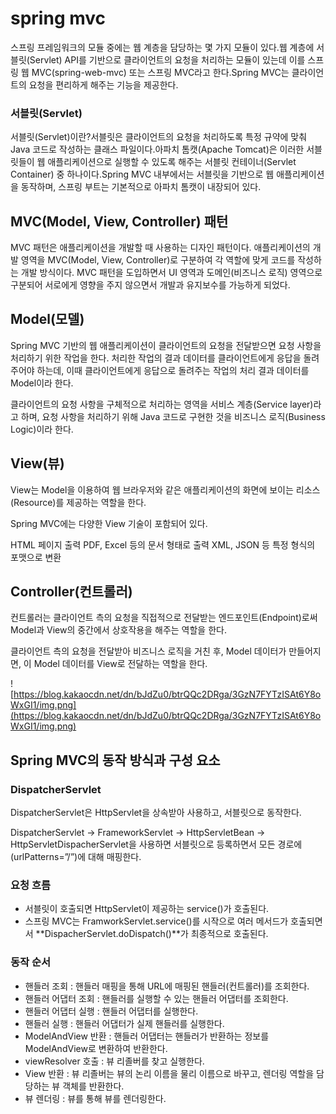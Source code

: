# spring mvc

스프링 프레임워크의 모듈 중에는 웹 계층을 담당하는 몇 가지 모듈이 있다.웹 계층에 서블릿(Servlet) API를 기반으로 클라이언트의 요청을 처리하는 모듈이 있는데 이를 스프링 웹 MVC(spring-web-mvc) 또는 스프링 MVC라고 한다.Spring MVC는 클라이언트의 요청을 편리하게 해주는 기능을 제공한다.

### **서블릿(Servlet)**

서블릿(Servlet)이란?서블릿은 클라이언트의 요청을 처리하도록 특정 규약에 맞춰 Java 코드로 작성하는 클래스 파일이다.아파치 톰캣(Apache Tomcat)은 이러한 서블릿들이 웹 애플리케이션으로 실행할 수 있도록 해주는 서블릿 컨테이너(Servlet Container) 중 하나이다.Spring MVC 내부에서는 서블릿을 기반으로 웹 애플리케이션을 동작하며, 스프링 부트는 기본적으로 아파치 톰캣이 내장되어 있다.

## MVC(Model, View, Controller) 패턴

MVC 패턴은 애플리케이션을 개발할 때 사용하는 디자인 패턴이다.
애플리케이션의 개발 영역을 MVC(Model, View, Controller)로 구분하여 각 역할에 맞게 코드를 작성하는 개발 방식이다.
MVC 패턴을 도입하면서 UI 영역과 도메인(비즈니스 로직) 영역으로 구분되어 서로에게 영향을 주지 않으면서 개발과 유지보수를 가능하게 되었다.

## Model(모델)

Spring MVC 기반의 웹 애플리케이션이 클라이언트의 요청을 전달받으면 요청 사항을 처리하기 위한 작업을 한다.
처리한 작업의 결과 데이터를 클라이언트에게 응답을 돌려주어야 하는데, 이때 클라이언트에게 응답으로 돌려주는 작업의 처리 결과 데이터를 Model이라 한다.

클라이언트의 요청 사항을 구체적으로 처리하는 영역을 서비스 계층(Service layer)라고 하며,
요청 사항을 처리하기 위해 Java 코드로 구현한 것을 비즈니스 로직(Business Logic)이라 한다.

## View(뷰)

View는 Model을 이용하여 웹 브라우저와 같은 애플리케이션의 화면에 보이는 리소스(Resource)를 제공하는 역할을 한다.

Spring MVC에는 다양한 View 기술이 포함되어 있다.

HTML 페이지 출력
PDF, Excel 등의 문서 형태로 출력
XML, JSON 등 특정 형식의 포맷으로 변환

## Controller(컨트롤러)

컨트롤러는 클라이언트 측의 요청을 직접적으로 전달받는 엔드포인트(Endpoint)로써 Model과 View의 중간에서 상호작용을 해주는 역할을 한다.

클라이언트 측의 요청을 전달받아 비즈니스 로직을 거친 후, Model 데이터가 만들어지면, 이 Model 데이터를 View로 전달하는 역할을 한다.

![https://blog.kakaocdn.net/dn/bJdZu0/btrQQc2DRga/3GzN7FYTzISAt6Y8oWxGI1/img.png](https://blog.kakaocdn.net/dn/bJdZu0/btrQQc2DRga/3GzN7FYTzISAt6Y8oWxGI1/img.png)

## **Spring MVC의 동작 방식과 구성 요소**

### DispatcherServlet

DispatcherServlet은 HttpServlet을 상속받아 사용하고, 서블릿으로 동작한다.

DispatcherServlet → FrameworkServlet → HttpServletBean → HttpServletDispacherServlet을 사용하면 서블릿으로 등록하면서 모든 경로에 (urlPatterns=”/”)에 대해 매핑한다.

### 요청 흐름

- 서블릿이 호출되면 HttpServlet이 제공하는 service()가 호출된다.
- 스프링 MVC는 FramworkServlet.service()를 시작으로 여러 메서드가 호출되면서 **DispacherServlet.doDispatch()**가 최종적으로 호출된다.

### 동작 순서

- 핸들러 조회 : 핸들러 매핑을 통해 URL에 매핑된 핸들러(컨트롤러)를 조회한다.
- 핸들러 어댑터 조회 : 핸들러를 실행할 수 있는 핸들러 어댑터를 조회한다.
- 핸들러 어댑터 실행 : 핸들러 어댑터를 실행한다.
- 핸들러 실행 : 핸들러 어댑터가 실제 핸들러를 실행한다.
- ModelAndView 반환 : 핸들러 어댑터는 핸들러가 반환하는 정보를 ModelAndView로 변환하여 반환한다.
- viewResolver 호출 : 뷰 리졸버를 찾고 실행한다.
- View 반환 : 뷰 리졸버는 뷰의 논리 이름을 물리 이름으로 바꾸고, 렌더링 역할을 담당하는 뷰 객체를 반환한다.
- 뷰 렌더링 : 뷰를 통해 뷰를 렌더링한다.
